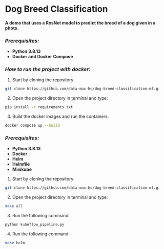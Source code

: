# Dog Breed Classification
#### A demo that uses a ResNet model to predict the breed of a dog given in a photo.

### *Prerequisites:*
- **Python 3.8.13**
- **Docker and Docker Compose**



### *How to run the project with docker:*

1. Start by cloning the repository.
```bash
git clone https://github.com/data-max-hq/dog-breed-classification-ml.git
```
2. Open the project directory in terminal and type:
```bash
pip install -r requirements.txt
```
3. Build the docker images and run the containers.
```bash
docker compose up --build
```

### *Prerequisites:*
- **Python 3.8.13**
- **Docker**
- **Helm**
- **Helmfile**
- **Minikube**

1. Start by cloning the repository.
```bash
git clone https://github.com/data-max-hq/dog-breed-classification-ml.git
```
2. Open the project directory in terminal and type:
```bash
make all
```
3. Run the following command
```bash
python kubeflow_pipeline.py
```
4. Run the following command
```bash
make helm
```

